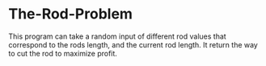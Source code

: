# The-Rod-Problem
This program can take a random input of different rod values that correspond to the rods length, and the current rod length. It return the way to cut the rod to maximize profit.
